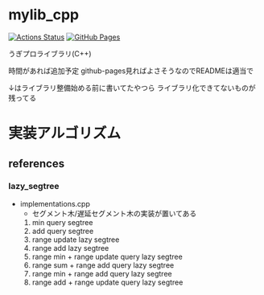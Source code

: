 # mylib_cpp
 [![Actions Status](https://github.com/CURRY-AND-RICE/ugipro_lib_cpp/workflows/verify/badge.svg)](https://github.com/CURRY-AND-RICE/ugipro_lib_cpp/actions)
 [![GitHub Pages](https://img.shields.io/static/v1?label=GitHub+Pages&message=+&color=brightgreen&logo=github)](https://CURRY-AND-RICE.github.io/ugipro_lib_cpp/)

うぎプロライブラリ(C++)

時間があれば追加予定
github-pages見ればよさそうなのでREADMEは適当で

↓はライブラリ整備始める前に書いてたやつら
ライブラリ化できてないものが残ってる
# 実装アルゴリズム
## references
### lazy_segtree
- implementations.cpp
    - セグメント木/遅延セグメント木の実装が置いてある
    1. min query segtree
    2. add query segtree
    3. range update lazy segtree
    4. range add lazy segtree
    5. range min + range update query lazy segtree
    6. range sum + range add query lazy segtree
    7. range min + range add query lazy segtree
    8. range add + range update query lazy segtree
